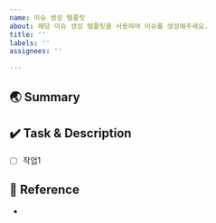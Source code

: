 ```yaml
---
name: 이슈 생성 템플릿
about: 해당 이슈 생성 템플릿을 사용하여 이슈를 생성해주세요.
title: ''
labels: ''
assignees: ''

---
```


## 🌏 Summary

>  

## ✔️ Task & Description

- [ ] 작업1

## 🐸 Reference

-
